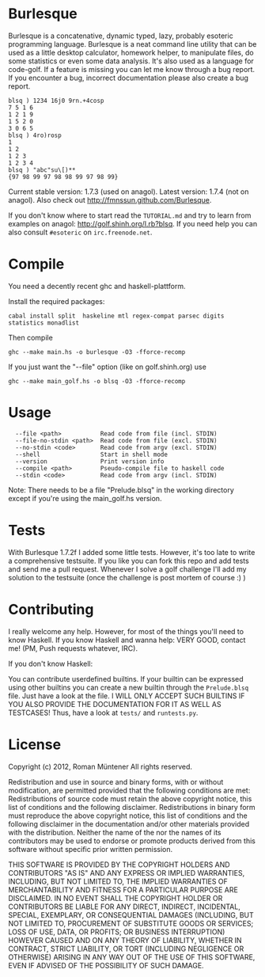 Burlesque
=========

Burlesque is a concatenative, dynamic typed, lazy, probably esoteric programming language. Burlesque is a neat command line utility that can be used as a little desktop calculator, homework helper, to manipulate files, do some statistics or even some data analysis. It's also used as a language for code-golf. If a feature is missing you can let me know through a bug report. If you encounter a bug, incorrect documentation please also create a bug report.

```
blsq ) 1234 16j0 9rn.+4cosp
7 5 1 6
1 2 1 9
1 5 2 0
3 0 6 5
blsq ) 4ro)rosp
1
1 2
1 2 3
1 2 3 4
blsq ) "abc"su\[)**
{97 98 99 97 98 98 99 97 98 99}
```

Current stable version: 1.7.3 (used on anagol). Latest version: 1.7.4 (not on anagol). Also check out http://fmnssun.github.com/Burlesque.

If you don't know where to start read the ```TUTORIAL.md``` and try to learn from examples on anagol: http://golf.shinh.org/l.rb?blsq. If you need help you can also consult ```#esoteric``` on ```irc.freenode.net```.

Compile
=======

You need a decently recent ghc and haskell-plattform. 

Install the required packages:

    cabal install split  haskeline mtl regex-compat parsec digits statistics monadlist

Then compile

    ghc --make main.hs -o burlesque -O3 -fforce-recomp

If you just want the "--file" option (like on golf.shinh.org) use

    ghc --make main_golf.hs -o blsq -O3 -fforce-recomp
    
Usage
=====

```
  --file <path>           Read code from file (incl. STDIN)
  --file-no-stdin <path>  Read code from file (excl. STDIN)
  --no-stdin <code>       Read code from argv (excl. STDIN)
  --shell                 Start in shell mode
  --version               Print version info
  --compile <path>        Pseudo-compile file to haskell code
  --stdin <code>          Read code from argv (incl. STDIN)
```

Note: There needs to be a file "Prelude.blsq" in the working directory except if you're using the main_golf.hs version. 
    
Tests
=====

With Burlesque 1.7.2f I added some little tests. However, it's too late to write a comprehensive testsuite.
If you like you can fork this repo and add tests and send me a pull request. Whenever I solve a golf challenge
I'll add my solution to the testsuite (once the challenge is post mortem of course :) )

Contributing
============

I really welcome any help. However, for most of the things you'll need to know Haskell.
If you know Haskell and wanna help: VERY GOOD, contact me! (PM, Push requests whatever, IRC).

If you don't know Haskell:

You can contribute userdefined builtins. If your builtin can be expressed using other
builtins you can create a new builtin through the `Prelude.blsq` file. Just have a look at the file.
I WILL ONLY ACCEPT SUCH BUILTINS IF YOU ALSO PROVIDE THE DOCUMENTATION FOR IT AS WELL AS TESTCASES!
Thus, have a look at `tests/` and `runtests.py`.


License
=======

Copyright (c) 2012, Roman Müntener
 All rights reserved.

Redistribution and use in source and binary forms, with or without modification, 
are permitted provided that the following conditions are met:
Redistributions of source code must retain the above copyright notice, this list of conditions and the following disclaimer.
Redistributions in binary form must reproduce the above copyright notice, this list of conditions and the following disclaimer 
in the documentation and/or other materials provided with the distribution.
Neither the name of the <ORGANIZATION> nor the names of its contributors may be
used to endorse or promote products derived from this software without specific prior written permission.

THIS SOFTWARE IS PROVIDED BY THE COPYRIGHT HOLDERS AND CONTRIBUTORS "AS IS" AND ANY EXPRESS OR IMPLIED WARRANTIES, 
INCLUDING, BUT NOT LIMITED TO, THE IMPLIED WARRANTIES OF MERCHANTABILITY AND FITNESS FOR A PARTICULAR PURPOSE ARE 
DISCLAIMED. IN NO EVENT SHALL THE COPYRIGHT HOLDER OR CONTRIBUTORS BE LIABLE FOR ANY DIRECT, INDIRECT, INCIDENTAL, 
SPECIAL, EXEMPLARY, OR CONSEQUENTIAL DAMAGES (INCLUDING, BUT NOT LIMITED TO, PROCUREMENT OF SUBSTITUTE GOODS OR 
SERVICES; LOSS OF USE, DATA, OR PROFITS; OR BUSINESS INTERRUPTION) HOWEVER CAUSED AND ON ANY THEORY OF LIABILITY, 
WHETHER IN CONTRACT, STRICT LIABILITY, OR TORT (INCLUDING NEGLIGENCE OR OTHERWISE) ARISING IN ANY WAY OUT OF THE 
USE OF THIS SOFTWARE, EVEN IF ADVISED OF THE POSSIBILITY OF SUCH DAMAGE.
